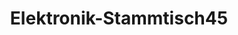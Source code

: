 ---
title: Elektronik-Stammtisch45
event_url: "https://wiki.attraktor.org/Termin:Elektronik-Stammtisch45"
---